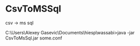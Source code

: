 # CsvToMSSql
csv -> ms sql

C:\Users\Alexey Gasevic\Documents\hiesp\wassabi>java -jar CsvToMsSql.jar some.conf
